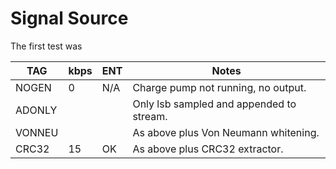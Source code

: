 
# Signal Source #

The first test was


| TAG    | kbps  | ENT | Notes                                 |
|--------|-------|-----|---------------------------------------|
| NOGEN  | 0     | N/A | Charge pump not running, no output.   |
| ADONLY |       |     | Only lsb sampled and appended to stream.  |
| VONNEU |       |     | As above plus Von Neumann whitening.      |
| CRC32  | 15    | OK  | As above plus CRC32 extractor.        |

